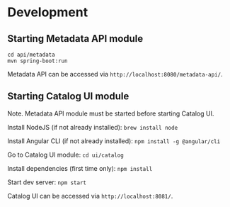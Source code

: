 # Development

## Starting Metadata API module

    cd api/metadata
    mvn spring-boot:run

Metadata API can be accessed via `http://localhost:8080/metadata-api/`.

## Starting Catalog UI module

Note. Metadata API module must be started before starting Catalog UI.

Install NodeJS (if not already installed): `brew install node`

Install Angular CLI (if not already installed): `npm install -g @angular/cli`

Go to Catalog UI module: `cd ui/catalog`

Install dependencies (first time only): `npm install`

Start dev server: `npm start`

Catalog UI can be accessed via `http://localhost:8081/`.
